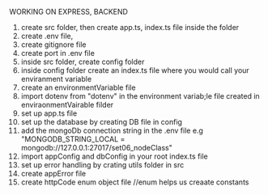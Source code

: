 WORKING ON EXPRESS, BACKEND

1. create src folder, then create app.ts, index.ts file inside the folder
2. create .env file,
3. create gitignore file
4. create port in .env file
5. inside src folder, create config folder
6. inside config folder create an index.ts file where you would call your enviranment variable
7. create an environmentVariable file
8. import dotenv from "dotenv" in the environment variab;le file created in enviraonmentVairable filder
9. set up app.ts file
10. set up the database by creating DB file in config
11. add the mongoDb connection string in the .env file e.g "MONGODB_STRING_LOCAL = mongodb://127.0.0.1:27017/set06_nodeClass"
12. import appConfig and dbConfig in your root index.ts file
13. set up error handling by crating utils folder in src
14. create appError file
15. create httpCode enum object file //enum helps us creaate constants
